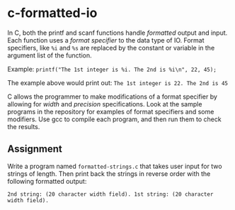 # c-formatted-io

In C, both the printf and scanf functions handle *formatted* output and input. Each function uses a *format specifier* to the data type of IO. Format specifiers, like `%i` and `%s` are replaced by the constant or variable in the argument list of the function.

Example:
`printf("The 1st integer is %i. The 2nd is %i\n", 22, 45);`

The example above would print out:
`The 1st integer is 22. The 2nd is 45`

C allows the programmer to make modifications of a format specifier by allowing for *width* and *precision* specifications. Look at the sample programs in the repository for examples of format specifiers and some modifiers. Use gcc to compile each program, and then run them to check the results.

## Assignment

Write a program named `formatted-strings.c` that takes user input for two strings of length. Then print back the strings in reverse order with the following formatted output:

`2nd string: (20 character width field). 1st string: (20 character width field).`

